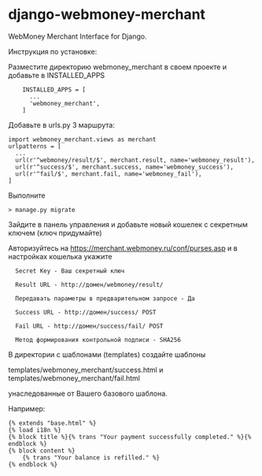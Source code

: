 # django-webmoney-merchant
WebMoney Merchant Interface for Django.

Инструкция по установке:

Разместите директорию webmoney_merchant в своем проекте и добавьте в INSTALLED_APPS
    

        INSTALLED_APPS = [
          ...
          'webmoney_merchant',
        ]  

Добавьте в urls.py 3 маршрута:

    import webmoney_merchant.views as merchant
    urlpatterns = [
      ...
      url(r'^webmoney/result/$', merchant.result, name='webmoney_result'),
      url(r'^success/$', merchant.success, name='webmoney_success'),
      url(r'^fail/$', merchant.fail, name='webmoney_fail'),
    ]
    
Выполните 

    > manage.py migrate
  
Зайдите в панель управления и добавьте новый кошелек с секретным ключем (ключ придумайте)  
  
Авторизуйтесь на https://merchant.webmoney.ru/conf/purses.asp и в настройках кошелька укажите 

      Secret Key - Ваш секретный ключ
      
      Result URL - http://домен/webmoney/result/
      
      Передавать параметры в предварительном запросе - Да
      
      Success URL - http://домен/success/ POST
      
      Fail URL - http://домен/success/fail/ POST
      
      Метод формирования контрольной подписи - SHA256

В директории с шаблонами (templates) создайте шаблоны

templates/webmoney_merchant/success.html
и
templates/webmoney_merchant/fail.html

унаследованные от Вашего базового шаблона.

Например:

    {% extends "base.html" %}
    {% load i18n %}
    {% block title %}{% trans "Your payment successfully completed." %}{% endblock %}
    {% block content %}
        {% trans "Your balance is refilled." %}
    {% endblock %}
